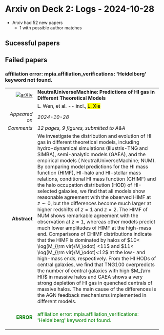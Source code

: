 # Arxiv on Deck 2: Logs - 2024-10-28

* Arxiv had 52 new papers
    * 1 with possible author matches

## Sucessful papers

## Failed papers

### affiliation error: mpia.affiliation_verifications: 'Heidelberg' keyword not found. 


|||
|---:|:---|
| [![arXiv](https://img.shields.io/badge/arXiv-2410.19340-b31b1b.svg)](https://arxiv.org/abs/2410.19340) | **NeutralUniverseMachine: Predictions of HI gas in Different Theoretical Models**  |
|| L. Wen, et al. -- incl., <mark>L. Xie</mark> |
|*Appeared on*| *2024-10-28*|
|*Comments*| *12 pages, 9 figures, submitted to A&A*|
|**Abstract**|            We investigate the distribution and evolution of HI gas in different theoretical models, including hydro-dynamical simulations (Illustris-TNG and SIMBA), semi-analytic models (GAEA), and the empirical models ( NeutralUniverseMachine; NUM). By comparing model predictions for the HI mass function (HIMF), HI-halo and HI-stellar mass relations, conditional HI mass function (CHIMF) and the halo occupation distribution (HOD) of HI-selected galaxies, we find that all models show reasonable agreement with the observed HIMF at $z\sim0$, but the differences become much larger at higher redshifts of $z=1$ and $z=2$. The HIMF of NUM shows remarkable agreement with the observation at $z=1$, whereas other models predict much lower amplitudes of HIMF at the high-mass end. Comparisons of CHIMF distributions indicate that the HIMF is dominated by halos of $10< \log(M_{\rm vir}/M_\odot) <11$ and $11< \log(M_{\rm vir}/M_\odot)<12$ at the low- and high-mass ends, respectively. From the HI HODs of central galaxies, we find that TNG100 overpredicts the number of central galaxies with high $M_{\rm HI}$ in massive halos and GAEA shows a very strong depletion of HI gas in quenched centrals of massive halos. The main cause of the differences is the AGN feedback mechanisms implemented in different models.         |
|<p style="color:green"> **ERROR** </p>| <p style="color:green">affiliation error: mpia.affiliation_verifications: 'Heidelberg' keyword not found.</p> |

